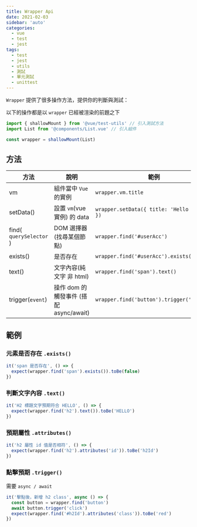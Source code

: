 ```yaml
---
title: Wrapper Api
date: 2021-02-03
sidebar: 'auto'
categories:
  - vue
  - test
  - jest
tags:
  - test
  - jest
  - utils
  - 測試
  - 單元測試
  - unittest
---
```


`Wrapper` 提供了很多操作方法，提供你的判斷與測試：

以下的操作都是以 `wrapper` 已經被渲染的前題之下

```js
import { shallowMount } from '@vue/test-utils' // 引入測試方法
import List from '@components/List.vue' // 引入組件

const wrapper = shallowMount(List)
```

## 方法

| 方法                    | 說明                                   | 範例                                        |
| ----------------------- | -------------------------------------- | ------------------------------------------- |
| vm                      | 組件當中 `Vue` 的實例                  | `wrapper.vm.title`                          |
| setData()               | 設置 `vm`(vue 實例) 的 data            | `wrapper.setData({ title: 'Hello world' })` |
| find( `querySelector` ) | DOM 選擇器 (找尋某個節點)              | `wrapper.find('#userAcc')`                  |
| exists()                | 是否存在                               | `wrapper.find('#userAcc').exists()`         |
| text()                  | 文字內容(純文字 非 html)               | `wrapper.find('span').text()`               |
| trigger(`event`)        | 操作 dom 的觸發事件 (搭配 async/await) | `wrapper.find('button').trigger('click')`   |

## 範例

### 元素是否存在 `.exists()`

```js
it('span 是否存在', () => {
  expect(wrapper.find('span').exists()).toBe(false)
})
```

### 判斷文字內容 `.text()`

```js
it('H2 標題文字預期符合 HELLO', () => {
  expect(wrapper.find('h2').text()).toBe('HELLO')
})
```

### 預期屬性 `.attributes()`

```js
it('h2 屬性 id 值是否相符', () => {
  expect(wrapper.find('h2').attributes('id')).toBe('h2Id')
})
```

### 點擊預期 `.trigger()`

需要 `async / await`

```js
it('擊點後，新增 h2 class', async () => {
  const button = wrapper.find('button')
  await button.trigger('click')
  expect(wrapper.find('#h2Id').attributes('class')).toBe('red')
})
```
